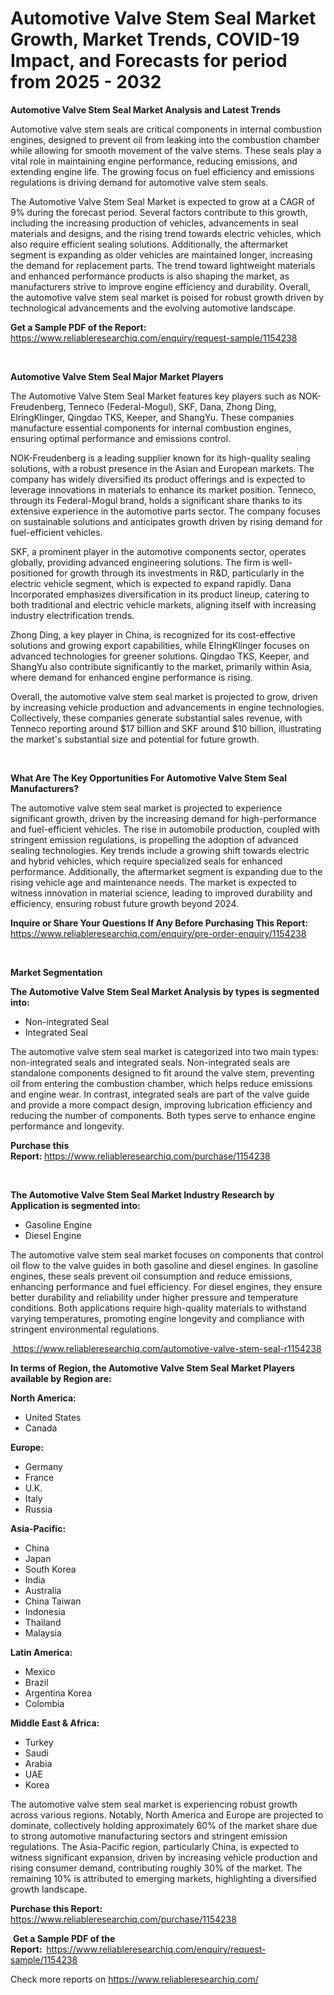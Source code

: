 <p><h1>Automotive Valve Stem Seal Market Growth, Market Trends, COVID-19 Impact, and Forecasts for period from 2025 - 2032</h1></p><p><strong>Automotive Valve Stem Seal Market Analysis and Latest Trends</strong></p>
<p><p>Automotive valve stem seals are critical components in internal combustion engines, designed to prevent oil from leaking into the combustion chamber while allowing for smooth movement of the valve stems. These seals play a vital role in maintaining engine performance, reducing emissions, and extending engine life. The growing focus on fuel efficiency and emissions regulations is driving demand for automotive valve stem seals.</p><p>The Automotive Valve Stem Seal Market is expected to grow at a CAGR of 9% during the forecast period. Several factors contribute to this growth, including the increasing production of vehicles, advancements in seal materials and designs, and the rising trend towards electric vehicles, which also require efficient sealing solutions. Additionally, the aftermarket segment is expanding as older vehicles are maintained longer, increasing the demand for replacement parts. The trend toward lightweight materials and enhanced performance products is also shaping the market, as manufacturers strive to improve engine efficiency and durability. Overall, the automotive valve stem seal market is poised for robust growth driven by technological advancements and the evolving automotive landscape.</p></p>
<p><strong>Get a Sample PDF of the Report:&nbsp;</strong> <a href="https://www.reliableresearchiq.com/enquiry/request-sample/1154238?utm_campaign=2926&utm_medium=2&utm_source=Github&utm_content=ia&utm_term=31032025&utm_id=automotive-valve-stem-seal">https://www.reliableresearchiq.com/enquiry/request-sample/1154238</a></p>
<p>&nbsp;</p>
<p><strong>Automotive Valve Stem Seal Major Market Players</strong></p>
<p><p>The Automotive Valve Stem Seal Market features key players such as NOK-Freudenberg, Tenneco (Federal-Mogul), SKF, Dana, Zhong Ding, ElringKlinger, Qingdao TKS, Keeper, and ShangYu. These companies manufacture essential components for internal combustion engines, ensuring optimal performance and emissions control.</p><p>NOK-Freudenberg is a leading supplier known for its high-quality sealing solutions, with a robust presence in the Asian and European markets. The company has widely diversified its product offerings and is expected to leverage innovations in materials to enhance its market position. Tenneco, through its Federal-Mogul brand, holds a significant share thanks to its extensive experience in the automotive parts sector. The company focuses on sustainable solutions and anticipates growth driven by rising demand for fuel-efficient vehicles.</p><p>SKF, a prominent player in the automotive components sector, operates globally, providing advanced engineering solutions. The firm is well-positioned for growth through its investments in R&D, particularly in the electric vehicle segment, which is expected to expand rapidly. Dana Incorporated emphasizes diversification in its product lineup, catering to both traditional and electric vehicle markets, aligning itself with increasing industry electrification trends.</p><p>Zhong Ding, a key player in China, is recognized for its cost-effective solutions and growing export capabilities, while ElringKlinger focuses on advanced technologies for greener solutions. Qingdao TKS, Keeper, and ShangYu also contribute significantly to the market, primarily within Asia, where demand for enhanced engine performance is rising.</p><p>Overall, the automotive valve stem seal market is projected to grow, driven by increasing vehicle production and advancements in engine technologies. Collectively, these companies generate substantial sales revenue, with Tenneco reporting around $17 billion and SKF around $10 billion, illustrating the market's substantial size and potential for future growth.</p></p>
<p>&nbsp;</p>
<p><strong>What Are The Key Opportunities For Automotive Valve Stem Seal Manufacturers?</strong></p>
<p><p>The automotive valve stem seal market is projected to experience significant growth, driven by the increasing demand for high-performance and fuel-efficient vehicles. The rise in automobile production, coupled with stringent emission regulations, is propelling the adoption of advanced sealing technologies. Key trends include a growing shift towards electric and hybrid vehicles, which require specialized seals for enhanced performance. Additionally, the aftermarket segment is expanding due to the rising vehicle age and maintenance needs. The market is expected to witness innovation in material science, leading to improved durability and efficiency, ensuring robust future growth beyond 2024.</p></p>
<p><strong>Inquire or Share Your Questions If Any Before Purchasing This Report:</strong> <a href="https://www.reliableresearchiq.com/enquiry/pre-order-enquiry/1154238?utm_campaign=2926&utm_medium=2&utm_source=Github&utm_content=ia&utm_term=31032025&utm_id=automotive-valve-stem-seal">https://www.reliableresearchiq.com/enquiry/pre-order-enquiry/1154238</a></p>
<p>&nbsp;</p>
<p><strong>Market Segmentation</strong></p>
<p><strong>The Automotive Valve Stem Seal Market Analysis by types is segmented into:</strong></p>
<p><ul><li>Non-integrated Seal</li><li>Integrated Seal</li></ul></p>
<p><p>The automotive valve stem seal market is categorized into two main types: non-integrated seals and integrated seals. Non-integrated seals are standalone components designed to fit around the valve stem, preventing oil from entering the combustion chamber, which helps reduce emissions and engine wear. In contrast, integrated seals are part of the valve guide and provide a more compact design, improving lubrication efficiency and reducing the number of components. Both types serve to enhance engine performance and longevity.</p></p>
<p><strong>Purchase this Report:&nbsp;</strong><a href="https://www.reliableresearchiq.com/purchase/1154238?utm_campaign=2926&utm_medium=2&utm_source=Github&utm_content=ia&utm_term=31032025&utm_id=automotive-valve-stem-seal">https://www.reliableresearchiq.com/purchase/1154238</a></p>
<p>&nbsp;</p>
<p><strong>The Automotive Valve Stem Seal Market Industry Research by Application is segmented into:</strong></p>
<p><ul><li>Gasoline Engine</li><li>Diesel Engine</li></ul></p>
<p><p>The automotive valve stem seal market focuses on components that control oil flow to the valve guides in both gasoline and diesel engines. In gasoline engines, these seals prevent oil consumption and reduce emissions, enhancing performance and fuel efficiency. For diesel engines, they ensure better durability and reliability under higher pressure and temperature conditions. Both applications require high-quality materials to withstand varying temperatures, promoting engine longevity and compliance with stringent environmental regulations.</p></p>
<p><a href="https://www.reliableresearchiq.com/automotive-valve-stem-seal-r1154238?utm_campaign=2926&utm_medium=2&utm_source=Github&utm_content=ia&utm_term=31032025&utm_id=automotive-valve-stem-seal">&nbsp;https://www.reliableresearchiq.com/automotive-valve-stem-seal-r1154238</a></p>
<p><strong>In terms of Region, the Automotive Valve Stem Seal Market Players available by Region are:</strong></p>
<p>
    <p> <strong> North America: </strong>
        <ul>
            <li>United States</li>
            <li>Canada</li>
        </ul>
        </p> 
    <p> <strong> Europe: </strong>
        <ul>
            <li>Germany</li>
            <li>France</li>
            <li>U.K.</li>
            <li>Italy</li>
            <li>Russia</li>
        </ul>
        </p> 
    <p> <strong> Asia-Pacific: </strong>
        <ul>
            <li>China</li>
            <li>Japan</li>
            <li>South Korea</li>
            <li>India</li>
            <li>Australia</li>
            <li>China Taiwan</li>
            <li>Indonesia</li>
            <li>Thailand</li>
            <li>Malaysia</li>
        </ul>
        </p> 
    <p> <strong> Latin America: </strong>
        <ul>
            <li>Mexico</li>
            <li>Brazil</li>
            <li>Argentina Korea</li>
            <li>Colombia</li>
        </ul>
        </p> 
    <p> <strong> Middle East & Africa: </strong>
        <ul>
            <li>Turkey</li>
            <li>Saudi</li>
            <li>Arabia</li>
            <li>UAE</li>
            <li>Korea</li>
        </ul>
    </p>
    </p>
<p><p>The automotive valve stem seal market is experiencing robust growth across various regions. Notably, North America and Europe are projected to dominate, collectively holding approximately 60% of the market share due to strong automotive manufacturing sectors and stringent emission regulations. The Asia-Pacific region, particularly China, is expected to witness significant expansion, driven by increasing vehicle production and rising consumer demand, contributing roughly 30% of the market. The remaining 10% is attributed to emerging markets, highlighting a diversified growth landscape.</p></p>
<p><strong>Purchase this Report: </strong><a href="https://www.reliableresearchiq.com/purchase/1154238?utm_campaign=2926&utm_medium=2&utm_source=Github&utm_content=ia&utm_term=31032025&utm_id=automotive-valve-stem-seal">https://www.reliableresearchiq.com/purchase/1154238</a></p>
<p>&nbsp;<strong>Get a Sample PDF of the Report:&nbsp;&nbsp;</strong><a href="https://www.reliableresearchiq.com/enquiry/request-sample/1154238?utm_campaign=2926&utm_medium=2&utm_source=Github&utm_content=ia&utm_term=31032025&utm_id=automotive-valve-stem-seal">https://www.reliableresearchiq.com/enquiry/request-sample/1154238</a></p>
<p><strong></strong></p>
<p>Check more reports on <a href="https://www.reliableresearchiq.com/?utm_campaign=2926&utm_medium=2&utm_source=Github&utm_content=ia&utm_term=31032025&utm_id=automotive-valve-stem-seal">https://www.reliableresearchiq.com/</a></p>